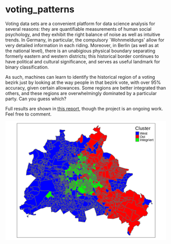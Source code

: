 # voting_patterns

Voting data sets are a convenient platform for data science analysis for several reasons: they are quantifiable measurements of human social psychology, and they exhibit the right balance of noise as well as intuitive trends. In Germany, in particular, the compulsory `Wohnmeldungs' allow for very detailed information in each riding. Moreover, in Berlin (as well as at the national level), there is an unabigious physical boundary separating formerly eastern and western districts; this historical border continues to have political and cultural significance, and serves as useful landmark for binary classification. 

As such, machines can learn to identify the historical region of a voting bezirk just by looking at the way people in that bezirk vote, with over 95% accuracy, given certain allowances. Some regions are better integrated than others, and these regions are overwhelmingly dominated by a particular party. Can you guess which?

Full results are shown in [this report](Writeup/Berlin_report.pdf), though the project is an ongoing work. Feel free to comment.

![](figures/BMap_Ccoded.png) 

